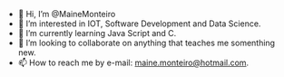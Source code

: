 - 👋 Hi, I’m @MaineMonteiro
- 👀 I’m interested in IOT, Software Development and Data Science.
- 🌱 I’m currently learning Java Script and C.
- 💞️ I’m looking to collaborate on anything that teaches me somenthing new.
- 📫 How to reach me by e-mail: maine.monteiro@hotmail.com.

<!---
MaineMonteiro/MaineMonteiro is a ✨ special ✨ repository because its `README.md` (this file) appears on your GitHub profile.
You can click the Preview link to take a look at your changes.
--->

